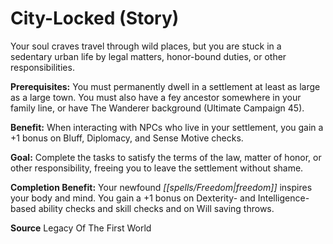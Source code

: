 ﻿---
cssclass: [feats]

---
# City-Locked (Story)

Your soul craves travel through wild places, but you are stuck in a sedentary urban life by legal matters, honor-bound duties, or other responsibilities.

**Prerequisites:** You must permanently dwell in a settlement at least as large as a large town. You must also have a fey ancestor somewhere in your family line, or have The Wanderer background (Ultimate Campaign 45).

**Benefit:** When interacting with NPCs who live in your settlement, you gain a +1 bonus on Bluff, Diplomacy, and Sense Motive checks.

**Goal:** Complete the tasks to satisfy the terms of the law, matter of honor, or other responsibility, freeing you to leave the settlement without shame.

**Completion Benefit:** Your newfound _[[spells/Freedom|freedom]]_ inspires your body and mind. You gain a +1 bonus on Dexterity- and Intelligence-based ability checks and skill checks and on Will saving throws.

**Source** Legacy Of The First World